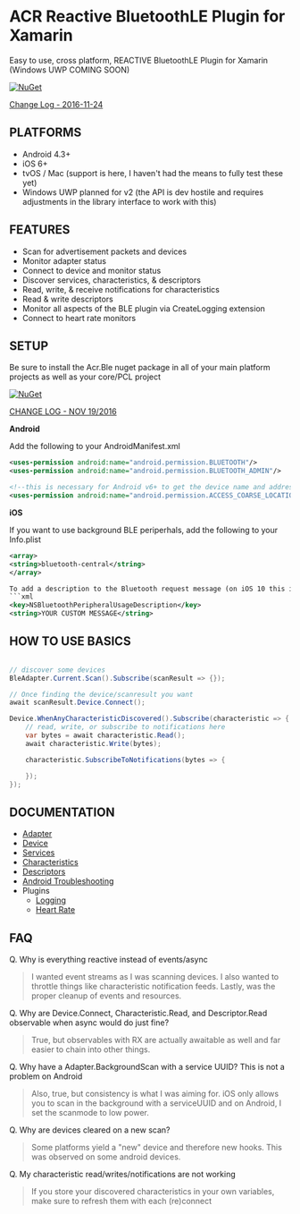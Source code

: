 # ACR Reactive BluetoothLE Plugin for Xamarin
Easy to use, cross platform, REACTIVE BluetoothLE Plugin for Xamarin (Windows UWP COMING SOON)

[![NuGet](https://img.shields.io/nuget/v/Acr.Ble.svg?maxAge=2592000)](https://www.nuget.org/packages/Acr.Ble/)

[Change Log - 2016-11-24](docs/changelog.md)


## PLATFORMS

* Android 4.3+
* iOS 6+
* tvOS / Mac (support is here, I haven't had the means to fully test these yet)
* Windows UWP planned for v2 (the API is dev hostile and requires adjustments in the library interface to work with this)

## FEATURES

* Scan for advertisement packets and devices
* Monitor adapter status
* Connect to device and monitor status
* Discover services, characteristics, & descriptors
* Read, write, & receive notifications for characteristics
* Read & write descriptors
* Monitor all aspects of the BLE plugin via CreateLogging extension
* Connect to heart rate monitors


## SETUP

Be sure to install the Acr.Ble nuget package in all of your main platform projects as well as your core/PCL project

[![NuGet](https://img.shields.io/nuget/v/Acr.Ble.svg?maxAge=2592000)](https://www.nuget.org/packages/Acr.Ble/)

[CHANGE LOG - NOV 19/2016](docs/changelog.md)

**Android**

Add the following to your AndroidManifest.xml

```xml
<uses-permission android:name="android.permission.BLUETOOTH"/>
<uses-permission android:name="android.permission.BLUETOOTH_ADMIN"/>

<!--this is necessary for Android v6+ to get the device name and address-->
<uses-permission android:name="android.permission.ACCESS_COARSE_LOCATION" />
```

**iOS**

If you want to use background BLE periperhals, add the following to your Info.plist

```xml
<array>
<string>bluetooth-central</string>
</array>

To add a description to the Bluetooth request message (on iOS 10 this is required!)
```xml
<key>NSBluetoothPeripheralUsageDescription</key>
<string>YOUR CUSTOM MESSAGE</string>
```

## HOW TO USE BASICS

```csharp

// discover some devices
BleAdapter.Current.Scan().Subscribe(scanResult => {});

// Once finding the device/scanresult you want
await scanResult.Device.Connect();

Device.WhenAnyCharacteristicDiscovered().Subscribe(characteristic => {
    // read, write, or subscribe to notifications here
    var bytes = await characteristic.Read();
    await characteristic.Write(bytes);

    characteristic.SubscribeToNotifications(bytes => {

    });
});

```

## DOCUMENTATION

* [Adapter](docs/adapter.md)
* [Device](docs/device.md)
* [Services](docs/services.md)
* [Characteristics](docs/characteristics.md)
* [Descriptors](docs/descriptors.md)
* [Android Troubleshooting](docs/android.md)
* Plugins
    * [Logging](docs/logging.md)
    * [Heart Rate](docs/heartrate.md)

## FAQ

Q. Why is everything reactive instead of events/async

> I wanted event streams as I was scanning devices.  I also wanted to throttle things like characteristic notification feeds.  Lastly, was the proper cleanup of events and resources.

Q. Why are Device.Connect, Characteristic.Read, and Descriptor.Read observable when async would do just fine?

> True, but observables with RX are actually awaitable as well and far easier to chain into other things.

Q. Why have a Adapter.BackgroundScan with a service UUID?  This is not a problem on Android

> Also, true, but consistency is what I was aiming for.  iOS only allows you to scan in the background with a serviceUUID and on Android, I set the scanmode to low power.

Q. Why are devices cleared on a new scan?

> Some platforms yield a "new" device and therefore new hooks.  This was observed on some android devices.

Q. My characteristic read/writes/notifications are not working
> If you store your discovered characteristics in your own variables, make sure to refresh them with each (re)connect
